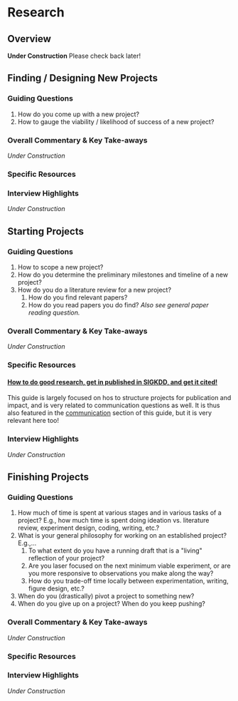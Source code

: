 # Research
## Overview
**Under Construction** Please check back later!

## Finding / Designing New Projects
### Guiding Questions
  1. How do you come up with a new project?
  2. How to gauge the viability / likelihood of success of a new project?

### Overall Commentary & Key Take-aways
*Under Construction*

### Specific Resources

### Interview Highlights
*Under Construction*

## Starting Projects
### Guiding Questions
  1. How to scope a new project?
  2. How do you determine the preliminary milestones and timeline of a new project?
  3. How do you do a literature review for a new project?
       1. How do you find relevant papers?
       2. How do you read papers you do find? _Also see general paper reading question._

### Overall Commentary & Key Take-aways
*Under Construction*

### Specific Resources
#### [How to do good research, get in published in SIGKDD, and get it cited!](https://www.cs.ucr.edu/~eamonn/Keogh_SIGKDD09_tutorial.pdf)
This guide is largely focused on hos to structure projects for publication and impact, and is very related to
communication questions as well. It is thus also featured in the [communication](skill_modules/communication)
section of this guide, but it is very relevant here too!

### Interview Highlights
*Under Construction*

## Finishing Projects
### Guiding Questions
  1. How much of time is spent at various stages and in various tasks of a project? E.g., how much time is
     spent doing ideation vs. literature review, experiment design, coding, writing, etc.?
  2. What is your general philosophy for working on an established project? E.g.,...
       1. To what extent do you have a running draft that is a "living" reflection of your project?
       2. Are you laser focused on the next minimum viable experiment, or are you more responsive to
          observations you make along the way?
       3. How do you trade-off time locally between experimentation, writing, figure design, etc.?
  3. When do you (drastically) pivot a project to something new?
  3. When do you give up on a project? When do you keep pushing?

### Overall Commentary & Key Take-aways
*Under Construction*

### Specific Resources

### Interview Highlights
*Under Construction*

